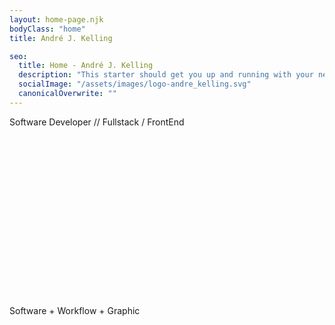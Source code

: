 ```yaml
---
layout: home-page.njk
bodyClass: "home"
title: André J. Kelling

seo:
  title: Home - André J. Kelling
  description: "This starter should get you up and running with your new favorite static site generator Metalsmith"
  socialImage: "/assets/images/logo-andre_kelling.svg"
  canonicalOverwrite: ""
---
```


<p>Software Developer // Fullstack / FrontEnd</p>
<style>
  @keyframes cycle {
    0%  { top:0; }
    5%  { top:0; }
    25% { top:0; opacity:1; z-index:0; }
    30% { top:78px; opacity:0; z-index:0; }
    50% { top:-157px; opacity:0; z-index:-1; }
    90% { top:-157px; opacity:0; z-index:0; }
    85% { top:-157px; opacity:0; }
    90%{ top:0; opacity:1; }
    100%{ top:0; opacity:1; }

  }
  @keyframes cycletwo {
    0%  { top:-157px; opacity:0; }
    25% { top:-157px; opacity:0; }
    30% { top:0; opacity:1; }
    35% { top:0; opacity:1; }
    55% { top:0; opacity:1; z-index:0; }
    60% { top:78px; opacity:0; z-index:0; }
    65% { top:-157px; opacity:0; z-index:-1; }
    100%{ top:-157px; opacity:0; z-index:-1; }
  }
  @keyframes cyclethree {
    0%  { top:-157px; opacity:0; }
    55% { top:-157px; opacity:0; }
    60% { top:0; opacity:1; }
    65% { top:0; opacity:1; }
    85% { top:0; opacity:1; }
    90% { top:78px; opacity:0; z-index:0; }
    95% { top:-157px; opacity:0; z-index:-1; }
    100%{ top:-157px; opacity:0; z-index:-1; }
  }
  .quotesslider {
    position:relative;
    margin: 4rem auto;
  }
  .mask {
    overflow:hidden;
    height:157px;
  }
  .quotesslider ul {
    position:relative;
    margin: 0;
    padding: 0;
  }
  .quotesslider li {
    width: 100%;
    position:absolute;
    top:-157px;
    list-style:none;
  }

  .quotesslider li.firstanimation {
    animation:cycle 20s linear infinite;
  }
  .quotesslider li.secondanimation {
    animation:cycletwo 20s linear infinite;
  }
  .quotesslider li.thirdanimation {
    animation:cyclethree 20s linear infinite;
  }
</style>
<div class="quotesslider">
  <div class="mask">
    <ul>
      <li class="firstanimation">
        <blockquote>
          The smallest possible changes.
        </blockquote>
      </li>
      <li class="secondanimation">
        <blockquote>
          Get clear goals, create tasks and work them down.
        </blockquote>
      </li>
      <li class="thirdanimation">
        <blockquote>
          Parachuting on Website Island and digging into Code Mountain.
        </blockquote>
      </li>
    </ul>
  </div>
</div>
<p>Software + Workflow + Graphic</p>
